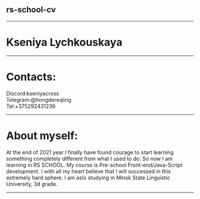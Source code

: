 ## rs-school-cv
**************
# Kseniya Lychkouskaya
**************
# Contacts:
Discord:kseniyacross  
Telegram:@hongdereqiing  
Tel:+375292431236  
**************
# About myself:
At the end of 2021 year I finally have found courage to start learning something completely different from what I used to do. So now I am learning in RS SCHOOL. My course is Pre-school Front-end/Java-Script development. I with all my heart believe that I will successed in this extremely hard sphere. 
I am aslo studying in Minsk State Linguistic University, 3d grade.
***************